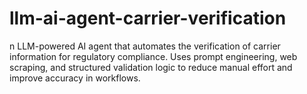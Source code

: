 # llm-ai-agent-carrier-verification
n LLM-powered AI agent that automates the verification of carrier information for regulatory compliance. Uses prompt engineering, web scraping, and structured validation logic to reduce manual effort and improve accuracy in workflows.
